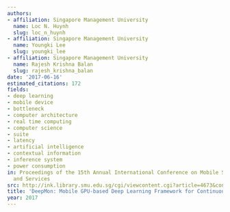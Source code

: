 ```yaml
---
authors:
- affiliation: Singapore Management University
  name: Loc N. Huynh
  slug: loc_n_huynh
- affiliation: Singapore Management University
  name: Youngki Lee
  slug: youngki_lee
- affiliation: Singapore Management University
  name: Rajesh Krishna Balan
  slug: rajesh_krishna_balan
date: '2017-06-16'
estimated_citations: 172
fields:
- deep learning
- mobile device
- bottleneck
- computer architecture
- real time computing
- computer science
- suite
- latency
- artificial intelligence
- contextual information
- inference system
- power consumption
in: Proceedings of the 15th Annual International Conference on Mobile Systems, Applications,
  and Services
src: http://ink.library.smu.edu.sg/cgi/viewcontent.cgi?article=4673&context=sis_research
title: 'DeepMon: Mobile GPU-based Deep Learning Framework for Continuous Vision Applications'
year: 2017
---
```

